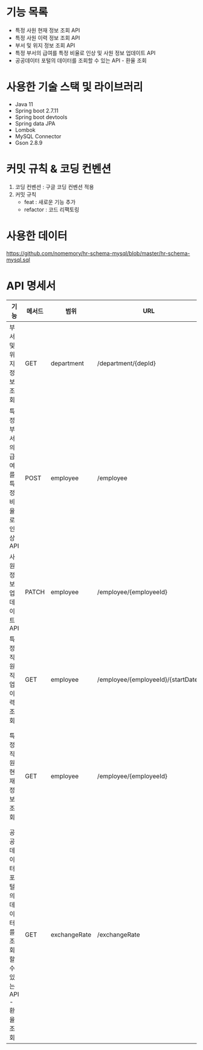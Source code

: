 # 기능 목록
- 특정 사원 현재 정보 조회 API
- 특정 사원 이력 정보 조회 API
- 부서 및 위지 정보 조회 API
- 특정 부서의 급여를 특정 비율로 인상 및 사원 정보 업데이트 API
- 공공데이터 포털의 데이터를 조회할 수 있는 API - 환율 조회 

# 사용한 기술 스택 및 라이브러리
- Java 11
- Spring boot 2.7.11
- Spring boot devtools
- Spring data JPA
- Lombok
- MySQL Connector
- Gson 2.8.9

# 커밋 규칙 & 코딩 컨벤션
1) 코딩 컨벤션 : 구글 코딩 컨벤션 적용
2) 커밋 규칙
    - feat : 새로운 기능 추가
    - refactor : 코드 리팩토링

# 사용한 데이터
https://github.com/nomemory/hr-schema-mysql/blob/master/hr-schema-mysql.sql

# API 명세서
| 기능                                  | 메서드   | 범위           | URL                                | 응답 예시                                                                                                                                                                                                                                                             |
|-------------------------------------|-------|--------------|------------------------------------|-------------------------------------------------------------------------------------------------------------------------------------------------------------------------------------------------------------------------------------------------------------------|
| 부서 및 위지정보 조회                        | GET   | department   | /department/{depId}                | {<br/>"depId":"int"<br/>"depName":"String"<br/>"managerId":"int"<br/>"locationId":"int"<br/>}                                                                                                                                                                     |
| 특정 부서의 급여를 특정 비율로 인상 API            | POST  | employee     | /employee                          |
| 사원 정보 업데이트 API                      | PATCH | employee     | /employee/{employeeId}             |                            
| 특정 직원 직업이력 조회                       | GET   | employee     | /employee/{employeeId}/{startDate} | {<br/>"emplyeeId":"int"<br/>"startDate":"Date"<br/>"endDate":"Date"<br/>"jobId":"String"<br/>"depId":"int"<br/>}                                                                                                                                                        |
| 특정 직원 현재정보 조회                       | GET   | employee     | /employee/{employeeId}             | {<br/>"employeeId":"int"<br/>"firstName":"String"<br/>"lastName":"String"<br/>"email":"String"<br/>"phoneNumber":"int"<br/>"hireDate":"Date"<br/>"jobId":"String"<br/>"salary":"Double"<br/>"comissionPct":"Double"<br/>"managerId":"int"<br/>"depId":"int"<br/>} |
| 공공데이터 포털의 데이터를 조회할 수 있는 API - 환율 조회 | GET   | exchangeRate | /exchangeRate                      | {<br/>"curNm":"String"<br/>"ttb":"String"<br/>"tts":"String"<br/>"dealBasR":"String"<br/>"bkpr":"String"<br/>"yyEfeeR":"String"<br/>"tenDdEfreeR":"String"<br/>"kftcDealBasR":"String"<br/>"kftcBkpr":"String"<br/>}                                              |

